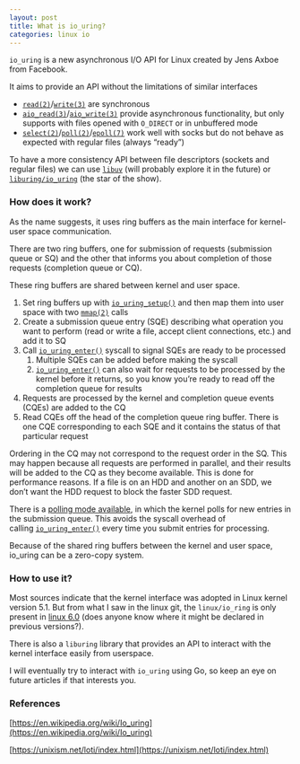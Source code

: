 ```yaml
---
layout: post
title: What is io_uring?
categories: linux io
---
```

`io_uring` is a new asynchronous I/O API for Linux created by Jens Axboe from Facebook.

It aims to provide an API without the limitations of similar interfaces

- [`read(2)`](https://man7.org/linux/man-pages/man2/read.2.html)/[`write(3)`](https://man7.org/linux/man-pages/man2/write.2.html) are synchronous
- [`aio_read(3)`](https://man7.org/linux/man-pages/man3/aio_read.3.html)/[`aio_write(3)`](https://man7.org/linux/man-pages/man3/aio_write.3.html) provide asynchronous functionality, but only supports with files opened with `O_DIRECT` or in unbuffered mode
- [`select(2)`](http://man7.org/linux/man-pages/man2/select.2.html)/[`poll(2)`](http://man7.org/linux/man-pages/man2/poll.2.html)/[`epoll(7)`](http://man7.org/linux/man-pages/man7/epoll.7.html) work well with socks but do not behave as expected with regular files (always “ready”)

To have a more consistency API between file descriptors (sockets and regular files) we can use [`libuv`](https://libuv.org/) (will probably explore it in the future) or [`liburing/io_uring`](https://github.com/axboe/liburing) (the star of the show).

### How does it work?

As the name suggests, it uses ring buffers as the main interface for kernel-user space communication.

There are two ring buffers, one for submission of requests (submission queue or SQ) and the other that informs you about completion of those requests (completion queue or CQ).

These ring buffers are shared between kernel and user space.

1. Set ring buffers up with [`io_uring_setup()`](https://unixism.net/loti/ref-iouring/io_uring_setup.html#c.io_uring_setup) and then map them into user space with two [`mmap(2)`](http://man7.org/linux/man-pages/man2/mmap.2.html) calls
2. Create a submission queue entry (SQE) describing what operation you want to perform (read or write a file, accept client connections, etc.) and add it to SQ
3. Call [`io_uring_enter()`](https://unixism.net/loti/ref-iouring/io_uring_enter.html#c.io_uring_enter) syscall to signal SQEs are ready to be processed
    1. Multiple SQEs can be added before making the syscall
    2. [`io_uring_enter()`](https://unixism.net/loti/ref-iouring/io_uring_enter.html#c.io_uring_enter) can also wait for requests to be processed by the kernel before it returns, so you know you’re ready to read off the completion queue for results
4. Requests are processed by the kernel and completion queue events (CQEs) are added to the CQ
5. Read CQEs off the head of the completion queue ring buffer. There is one CQE corresponding to each SQE and it contains the status of that particular request

Ordering in the CQ may not correspond to the request order in the SQ. This may happen because all requests are performed in parallel, and their results will be added to the CQ as they become available. This is done for performance reasons. If a file is on an HDD and another on an SDD, we don’t want the HDD request to block the faster SDD request.

There is a [polling mode available](https://unixism.net/loti/tutorial/sq_poll.html#sq-poll), in which the kernel polls for new entries in the submission queue. This avoids the syscall overhead of calling [`io_uring_enter()`](https://unixism.net/loti/ref-iouring/io_uring_enter.html#c.io_uring_enter) every time you submit entries for processing.

Because of the shared ring buffers between the kernel and user space, io_uring can be a zero-copy system.

### How to use it?

Most sources indicate that the kernel interface was adopted in Linux kernel version 5.1. But from what I saw in the linux git, the `linux/io_ring` is only present in [linux 6.0](https://github.com/torvalds/linux/tree/v6.0) (does anyone know where it might be declared in previous versions?).

There is also a `liburing` library that provides an API to interact with the kernel interface easily from userspace.

I will eventually try to interact with `io_uring` using Go, so keep an eye on future articles if that interests you.

### References

[https://en.wikipedia.org/wiki/Io_uring](https://en.wikipedia.org/wiki/Io_uring)

[https://unixism.net/loti/index.html](https://unixism.net/loti/index.html)